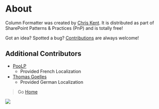 # About

Column Formatter was created by [Chris Kent](https://thechriskent.com). It is distributed as part of SharePoint Patterns & Practices (PnP) and is totally free!

Got an idea? Spotted a bug? [Contributions](../../../projectguides/contributing.md) are always welcome!

## Additional Contributors

- [PooLP](http://www.poolp.net/)
    - Provided French Localization
- [Thomas Goelles](http://www.modernworkplacesolutions.rocks/)
    - Provided German Localization

> Go [Home](../index.md)

![](https://telemetry.sharepointpnp.com/sp-dev-solutions/solutions/ColumnFormatter/wiki/About)